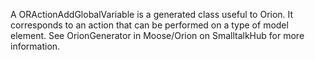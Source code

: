 A ORActionAddGlobalVariable is a generated class useful to Orion. It corresponds to an action that can be performed on a type of model element. See OrionGenerator in Moose/Orion on SmalltalkHub for more information.